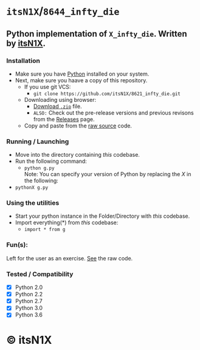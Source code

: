 # `itsN1X`/`8644_infty_die`
## Python implementation of `X_infty_die`. Written by [itsN1X](https://startpage.com/search?q=itsN1X).

### Installation
- Make sure you have [Python](https://beopen.com) installed on your system.
- Next, make sure you haave a copy of this repository.
  - If you use git VCS:
    - `git clone https://github.com/itsN1X/8621_infty_die.git`
  - Downloading using browser:
    - [Download `.zip`](https://github.com/itsN1X/8644_infty_die/archive/master.zip) file.
    - `ALSO:` Check out the pre-release versions and previous revisons from the [Releases](https://github.com/itsN1X/8644_infty_die/releases) page.
  - Copy and paste from the [raw source](https://raw.githubusercontent.com/itsN1X/8644_infty_die/raw/master/g.py) code.
### Running / Launching
  - Move into the directory containing _this_ codebase.
  - Run the following command:
    - `python g.py`  
Note: You can specify your version of Python by replacing the _X_ in the following:
- `pythonX g.py`
### Using the utilities
  - Start your python instance in the Folder/Directory with _this_ codebase.
  - Import everything(*) from _this_ codebase:
    - `import * from g`
### Fun(s):
Left for the user as an exercise. [See](https://duckduckgo.com/q?=%22itsN1X+infty_die%22) the raw code.
### Tested / Compatibility
- [x] Python 2.0
- [x] Python 2.2
- [x] Python 2.7
- [x] Python 3.0
- [x] Python 3.6
# © itsN1X
